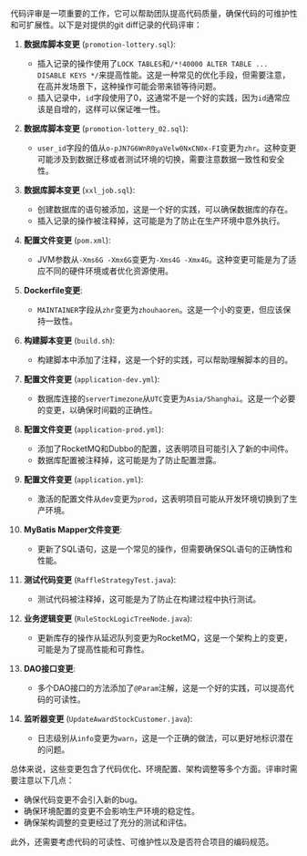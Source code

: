 代码评审是一项重要的工作，它可以帮助团队提高代码质量，确保代码的可维护性和可扩展性。以下是对提供的git diff记录的代码评审：

1. **数据库脚本变更** (`promotion-lottery.sql`):
   - 插入记录的操作使用了`LOCK TABLES`和`/*!40000 ALTER TABLE ... DISABLE KEYS */`来提高性能。这是一种常见的优化手段，但需要注意，在高并发场景下，这种操作可能会带来锁等待问题。
   - 插入记录中，`id`字段使用了0，这通常不是一个好的实践，因为`id`通常应该是自增的，这样可以保证唯一性。

2. **数据库脚本变更** (`promotion-lottery_02.sql`):
   - `user_id`字段的值从`o-pJN7G6WnR0yaVelw0NxCN0x-FI`变更为`zhr`。这种变更可能涉及到数据迁移或者测试环境的切换，需要注意数据一致性和安全性。

3. **数据库脚本变更** (`xxl_job.sql`):
   - 创建数据库的语句被添加，这是一个好的实践，可以确保数据库的存在。
   - 插入记录的操作被注释掉，这可能是为了防止在生产环境中意外执行。

4. **配置文件变更** (`pom.xml`):
   - JVM参数从`-Xms6G -Xmx6G`变更为`-Xms4G -Xmx4G`。这种变更可能是为了适应不同的硬件环境或者优化资源使用。

5. **Dockerfile变更**:
   - `MAINTAINER`字段从`zhr`变更为`zhouhaoren`。这是一个小的变更，但应该保持一致性。

6. **构建脚本变更** (`build.sh`):
   - 构建脚本中添加了注释，这是一个好的实践，可以帮助理解脚本的目的。

7. **配置文件变更** (`application-dev.yml`):
   - 数据库连接的`serverTimezone`从`UTC`变更为`Asia/Shanghai`。这是一个必要的变更，以确保时间戳的正确性。

8. **配置文件变更** (`application-prod.yml`):
   - 添加了RocketMQ和Dubbo的配置，这表明项目可能引入了新的中间件。
   - 数据库配置被注释掉，这可能是为了防止配置泄露。

9. **配置文件变更** (`application.yml`):
   - 激活的配置文件从`dev`变更为`prod`，这表明项目可能从开发环境切换到了生产环境。

10. **MyBatis Mapper文件变更**:
    - 更新了SQL语句，这是一个常见的操作，但需要确保SQL语句的正确性和性能。

11. **测试代码变更** (`RaffleStrategyTest.java`):
    - 测试代码被注释掉，这可能是为了防止在构建过程中执行测试。

12. **业务逻辑变更** (`RuleStockLogicTreeNode.java`):
    - 更新库存的操作从延迟队列变更为RocketMQ，这是一个架构上的变更，可能是为了提高性能和可靠性。

13. **DAO接口变更**:
    - 多个DAO接口的方法添加了`@Param`注解，这是一个好的实践，可以提高代码的可读性。

14. **监听器变更** (`UpdateAwardStockCustomer.java`):
    - 日志级别从`info`变更为`warn`，这是一个正确的做法，可以更好地标识潜在的问题。

总体来说，这些变更包含了代码优化、环境配置、架构调整等多个方面。评审时需要注意以下几点：
- 确保代码变更不会引入新的bug。
- 确保环境配置的变更不会影响生产环境的稳定性。
- 确保架构调整的变更经过了充分的测试和评估。

此外，还需要考虑代码的可读性、可维护性以及是否符合项目的编码规范。